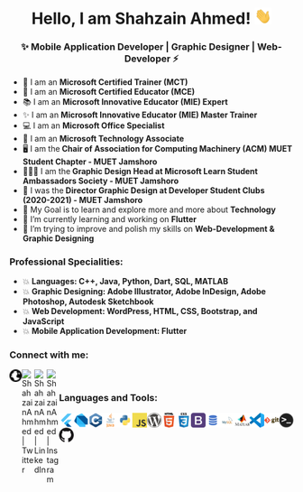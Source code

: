 <h1 align="center">Hello, I am Shahzain Ahmed! <img src="https://raw.githubusercontent.com/ABSphreak/ABSphreak/master/gifs/Hi.gif" width="30px"></h1>
<h3 align="center">✨ Mobile Application Developer | Graphic Designer | Web-Developer ⚡</h3>
<!--
**ShahzainAhmed/ShahzainAhmed** is a ✨ _special_ ✨ repository because its `README.md` (this file) appears on your GitHub profile. -->

- 📕 I am an <b> Microsoft Certified Trainer (MCT)</b>
- 📖 I am an <b> Microsoft Certified Educator (MCE)</b> 
- 📚 I am an <b> Microsoft Innovative Educator (MIE) Expert</b>
- ✨ I am an <b> Microsoft Innovative Educator (MIE) Master Trainer</b>
- 💻 I am an <b> Microsoft Office Specialist</b>
- 🌟 I am an <b> Microsoft Technology Associate</b>
- 🖥️ I am the<b> Chair of Association for Computing Machinery (ACM) MUET Student Chapter - MUET Jamshoro</b>
- 👨🏻‍🎨 I am the<b> Graphic Design Head at Microsoft Learn Student Ambassadors Society - MUET Jamshoro</b>
- 🎨 I was the<b> Director Graphic Design at Developer Student Clubs (2020-2021) - MUET Jamshoro</b> 
- 🥅 My Goal is to learn and explore more and more about <b> Technology</b>
- 🔭 I’m currently learning and working on <b> Flutter </b>
- 🌱 I’m trying to improve and polish my skills on <b> Web-Development & Graphic Designing</b>

### Professional Specialities:
- 💥 <b> Languages: C++, Java, Python, Dart, SQL, MATLAB</b>
- 💥 <b> Graphic Designing: Adobe Illustrator, Adobe InDesign, Adobe Photoshop, Autodesk Sketchbook </b>
- 💥 <b> Web Development: WordPress, HTML, CSS, Bootstrap, and JavaScript </b>
- 💥 <b> Mobile Application Development: Flutter </b>

### Connect with me:

[<img align="left" alt="ShahzainAhmed.com" width="22px" src="https://raw.githubusercontent.com/iconic/open-iconic/master/svg/globe.svg" />][website]
[<img align="left" alt="ShahzainAhmed | Twitter" width="22px" src="https://cdn.jsdelivr.net/npm/simple-icons@v3/icons/twitter.svg" />][twitter]
[<img align="left" alt="ShahzainAhmed | LinkedIn" width="22px" src="https://cdn.jsdelivr.net/npm/simple-icons@v3/icons/linkedin.svg" />][linkedin]
[<img align="left" alt="ShahzainAhmed | Instagram" width="22px" src="https://cdn.jsdelivr.net/npm/simple-icons@v3/icons/instagram.svg" />][instagram]



<br/>

### Languages and Tools:

<img align="left" alt="Flutter" width="26px" src="https://raw.githubusercontent.com/github/explore/80688e429a7d4ef2fca1e82350fe8e3517d3494d/topics/flutter/flutter.png" />
<img align="left" alt="Flutter" width="26px" src="https://raw.githubusercontent.com/github/explore/80688e429a7d4ef2fca1e82350fe8e3517d3494d/topics/dart/dart.png" />
<img align="left" alt="HTML5" width="26px" src="https://raw.githubusercontent.com/github/explore/80688e429a7d4ef2fca1e82350fe8e3517d3494d/topics/cpp/cpp.png" />
<img align="left" alt="HTML5" width="26px" src="https://raw.githubusercontent.com/github/explore/80688e429a7d4ef2fca1e82350fe8e3517d3494d/topics/java/java.png" />
<img align="left" alt="HTML5" width="26px" src="https://raw.githubusercontent.com/github/explore/80688e429a7d4ef2fca1e82350fe8e3517d3494d/topics/python/python.png" />
<img align="left" alt="JavaScript" width="26px" src="https://raw.githubusercontent.com/github/explore/80688e429a7d4ef2fca1e82350fe8e3517d3494d/topics/javascript/javascript.png" />
<img align="left" alt="HTML5" width="26px" src="https://raw.githubusercontent.com/github/explore/80688e429a7d4ef2fca1e82350fe8e3517d3494d/topics/wordpress/wordpress.png" />
<img align="left" alt="HTML5" width="26px" src="https://raw.githubusercontent.com/github/explore/80688e429a7d4ef2fca1e82350fe8e3517d3494d/topics/html/html.png" />
<img align="left" alt="CSS3" width="26px" src="https://raw.githubusercontent.com/github/explore/80688e429a7d4ef2fca1e82350fe8e3517d3494d/topics/css/css.png" />
<img align="left" alt="HTML5" width="26px" src="https://raw.githubusercontent.com/github/explore/80688e429a7d4ef2fca1e82350fe8e3517d3494d/topics/bootstrap/bootstrap.png" />
<img align="left" alt="SQL" width="26px" src="https://raw.githubusercontent.com/github/explore/80688e429a7d4ef2fca1e82350fe8e3517d3494d/topics/sql/sql.png" />
<img align="left" alt="MySQL" width="26px" src="https://raw.githubusercontent.com/github/explore/80688e429a7d4ef2fca1e82350fe8e3517d3494d/topics/mysql/mysql.png" />
<img align="left" alt="HTML5" width="26px" src="https://raw.githubusercontent.com/github/explore/80688e429a7d4ef2fca1e82350fe8e3517d3494d/topics/matlab/matlab.png" />
<img align="left" alt="Visual Studio Code" width="26px" src="https://raw.githubusercontent.com/github/explore/80688e429a7d4ef2fca1e82350fe8e3517d3494d/topics/visual-studio-code/visual-studio-code.png" />
<img align="left" alt="Git" width="26px" src="https://raw.githubusercontent.com/github/explore/80688e429a7d4ef2fca1e82350fe8e3517d3494d/topics/git/git.png" />
<img align="left" alt="Terminal" width="26px" src="https://raw.githubusercontent.com/github/explore/80688e429a7d4ef2fca1e82350fe8e3517d3494d/topics/terminal/terminal.png" />
<img align="left" alt="GitHub" width="26px" src="https://raw.githubusercontent.com/github/explore/78df643247d429f6cc873026c0622819ad797942/topics/github/github.png" />

<br />
<br />

[website]: https://shahzainahmed.github.io
[twitter]: https://twitter.com/Shahzain26
[instagram]: https://www.instagram.com/shahzain123/
[linkedin]: https://www.linkedin.com/in/shahzainahmed/
